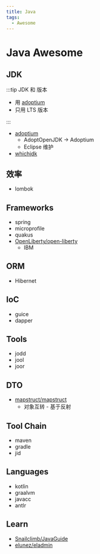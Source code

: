 ```yaml
---
title: Java
tags:
  - Awesome
---
```


# Java Awesome

## JDK

:::tip JDK 和 版本

- 用 [adoptium]
- 只用 LTS 版本

:::

- [adoptium]
  - AdoptOpenJDK -> Adoptium
  - Eclipse 维护
- [whichjdk](https://whichjdk.com/)

[adoptium]: https://adoptium.net/

## 效率

- lombok

## Frameworks

- spring
- microprofile
- quakus
- [OpenLiberty/open-liberty](https://github.com/OpenLiberty/open-liberty)
  - IBM

## ORM

- Hibernet

## IoC

- guice
- dapper

## Tools

- jodd
- jool
- joor

## DTO

- [mapstruct/mapstruct](https://github.com/mapstruct/mapstruct)
  - 对象互转 - 基于反射

## Tool Chain

- maven
- gradle
- jid

## Languages

- kotlin
- graalvm
- javacc
- antlr

## Learn
- [Snailclimb/JavaGuide](https://github.com/Snailclimb/JavaGuide)
- [elunez/eladmin](https://github.com/elunez/eladmin)
